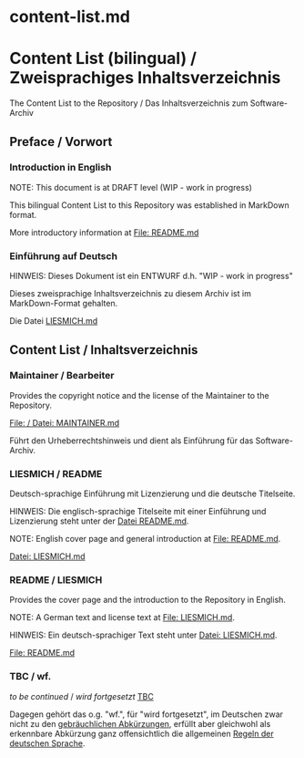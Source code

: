 content-list.md
===============

# Content List (bilingual) / Zweisprachiges Inhaltsverzeichnis

The Content List to the Repository / Das Inhaltsverzeichnis zum Software-Archiv

## Preface / Vorwort

### Introduction in English

NOTE: This document is at DRAFT level (WIP - work in progress)

This bilingual Content List to this Repository was established in MarkDown format.

More introductory information at [File: README.md](README.md)

### Einführung auf Deutsch

HINWEIS: Dieses Dokument ist ein ENTWURF d.h. "WIP - work in progress"

Dieses zweisprachige Inhaltsverzeichnis zu diesem Archiv ist im MarkDown-Format gehalten.

Die Datei [LIESMICH.md](LIESMICH.md)


## Content List / Inhaltsverzeichnis

### Maintainer / Bearbeiter

Provides the copyright notice and the license of the Maintainer to the Repository.

[File: / Datei: MAINTAINER.md](MAINTAINER.md)

Führt den Urheberrechtshinweis und dient als Einführung für das Software-Archiv.


### LIESMICH / README

Deutsch-sprachige Einführung mit Lizenzierung und die deutsche Titelseite.

HINWEIS: Die englisch-sprachige Titelseite mit einer Einführung und Lizenzierung
steht unter der [Datei README.md](README.md).

NOTE: English cover page and general introduction at [File: README.md](README.md).

[Datei: LIESMICH.md](LIESMICH.md)


### README / LIESMICH

Provides the cover page and the introduction to the Repository in English.

NOTE: A German text and license text at [File: LIESMICH.md](LIESMICH.md).

HINWEIS: Ein deutsch-sprachiger Text steht unter [Datei: LIESMICH.md](LIESMICH.md).

[File: README.md](README.md)


### TBC / wf.

_to be continued_ / _wird fortgesetzt_
[TBC](https://www.berlitz.com/de-de/blog/wichtige-englische-abkuerzungen-zum-chatten)

Dagegen gehört das o.g. "wf.", für "wird fortgesetzt", im Deutschen zwar nicht zu den
[gebräuchlichen Abkürzungen](https://www.duden.de/sprachwissen/rechtschreibregeln/abkuerzungen),
erfüllt aber gleichwohl als erkennbare Abkürzung ganz offensichtlich die allgemeinen
[Regeln der deutschen Sprache](https://www.duden.de/sprachwissen/rechtschreibregeln/abkuerzungen).

